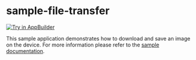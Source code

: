sample-file-transfer
===================
<a href="https://platform.telerik.com/#appbuilder/clone/https%3A%2F%2Fgithub.com%2FIcenium%2Fsample-file-transfer" target="_blank"><img src="http://docs.telerik.com/platform/appbuilder/sample-apps/images/try-in-appbuilder.png" alt="Try in AppBuilder" title="Try in AppBuilder" /></a>

This sample application demonstrates how to download and save an image on the device. For more information please refer to the [sample documentation](http://docs.telerik.com/platform/appbuilder/sample-apps/sample-file-transfer).
